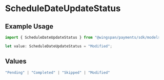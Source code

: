 # ScheduleDateUpdateStatus

## Example Usage

```typescript
import { ScheduleDateUpdateStatus } from "@wingspan/payments/sdk/models/shared";

let value: ScheduleDateUpdateStatus = "Modified";
```

## Values

```typescript
"Pending" | "Completed" | "Skipped" | "Modified"
```